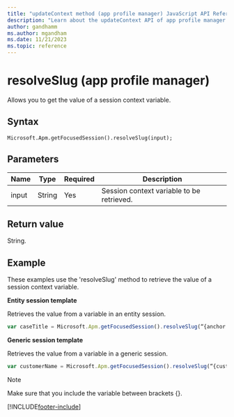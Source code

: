 ```yaml
---
title: "updateContext method (app profile manager) JavaScript API Reference | MicrosoftDocs"
description: "Learn about the updateContext API of app profile manager in Customer Service workspace."
author: gandhamm
ms.author: mgandham
ms.date: 11/21/2023
ms.topic: reference
---
```


# resolveSlug (app profile manager)


Allows you to get the value of a session context variable.

## Syntax

`Microsoft.Apm.getFocusedSession().resolveSlug(input);`

## Parameters

| Name             | Type     | Required | Description |
|------------------|----------|----------|---------------------------------------------|
| input            | String  | Yes | Session context variable to be retrieved. |


## Return value

String.

## Example

These examples use the 'resolveSlug' method to retrieve the value of a session context variable.


**Entity session template**

Retrieves the value from a variable in an entity session.

```JavaScript
var caseTitle = Microsoft.Apm.getFocusedSession().resolveSlug(“{anchor.title}”}
```

**Generic session template**

Retrieves the value from a variable in a generic session.

 ```JavaScript
var customerName = Microsoft.Apm.getFocusedSession().resolveSlug(“{customerName}”}
```
> [!NOTE]
> Make sure that you include the variable between brackets {}.

[!INCLUDE[footer-include](../../../../includes/footer-banner.md)]

